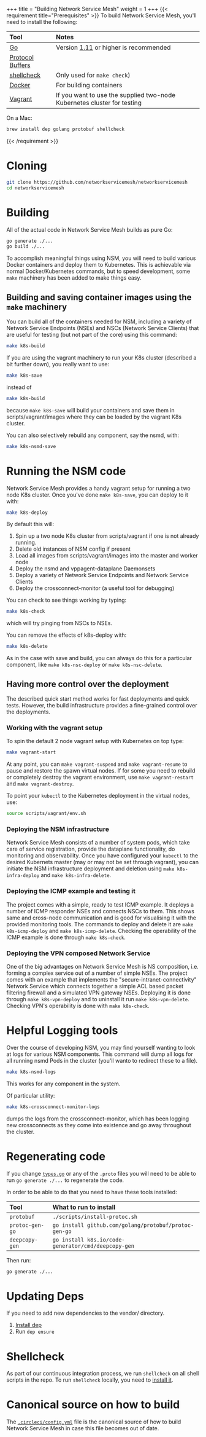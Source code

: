 +++
title = "Building Network Service Mesh"
weight = 1
+++
{{< requirement title="Prerequisites" >}}
To build Network Service Mesh, you'll need to install the following:

Tool | Notes
:----|:-----
[Go](https://golang.org) | Version [1.11](https://golang.org/dl/) or higher is recommended
[Protocol Buffers](https://developers.google.com/protocol-buffers/) |
[shellcheck](https://www.shellcheck.net/) | Only used for `make check`)
[Docker](https://docker.com) | For building containers
[Vagrant](https://www.vagrantup.com/docs/installation/) | If you want to use the supplied two-node Kubernetes cluster for testing

On a Mac:

```bash
brew install dep golang protobuf shellcheck
```
{{< /requirement >}}

# Cloning

```bash
git clone https://github.com/networkservicemesh/networkservicemesh
cd networkservicemesh
```

# Building

All of the actual code in Network Service Mesh builds as pure Go:

```bash
go generate ./...
go build ./...
```

To accomplish meaningful things using NSM, you will need to build various Docker containers and deploy them to Kubernetes. This is achievable via normal Docker/Kubernetes commands, but to speed development, some `make` machinery has been added to make things easy.

## Building and saving container images using the `make` machinery

You can build all of the containers needed for NSM, including a variety of Network Service Endpoints (NSEs) and NSCs (Network Service Clients) that are useful for testing (but not part of the core) using this command:

```bash
make k8s-build
```

If you are using the vagrant machinery to run your K8s cluster (described a bit further down), you really want to use:

```bash
make k8s-save
```

instead of 

```bash
make k8s-build
```

because `make k8s-save` will build your containers and save them in scripts/vagrant/images where they can be loaded by the vagrant K8s cluster.

You can also selectively rebuild any component, say the nsmd, with:

```bash
make k8s-nsmd-save
```

# Running the NSM code

Network Service Mesh provides a handy vagrant setup for running a two node K8s cluster.  Once you've done `make k8s-save`, you can deploy to it with:

```bash
make k8s-deploy
```

By default this will:
1. Spin up a two node K8s cluster from scripts/vagrant if one is not already running.
2. Delete old instances of NSM config if present
3. Load all images from scripts/vagrant/images into the master and worker node
2. Deploy the nsmd and vppagent-dataplane Daemonsets
3. Deploy a variety of Network Service Endpoints and Network Service Clients
4. Deploy the crossconnect-monitor (a useful tool for debugging)

You can check to see things working by typing:

```bash
make k8s-check
```

which will try pinging from NSCs to NSEs.

You can remove the effects of k8s-deploy with:

```bash
make k8s-delete
```

As in the case with save and build, you can always do this for a particular component, like `make k8s-nsc-deploy` or `make k8s-nsc-delete`.

## Having more control over the deployment

The described quick start method works for fast deployments and quick tests. However, the build infrastructure provides a fine-grained control over the deployments.

### Working with the vagrant setup

To spin the default 2 node vagrant setup with Kubernetes on top type:

```bash
make vagrant-start
```

At any point, you can `make vagrant-suspend` and `make vagrant-resume` to pause and restore the spawn virtual nodes. If for some you need to rebuild or completely destroy the vagrant environment, use `make vagrant-restart` and `make vagrant-destroy`.

To point your `kubectl` to the Kubernetes deployment in the virtual nodes, use:

```bash
source scripts/vagrant/env.sh
```

### Deploying the NSM infrastructure

Network Service Mesh consists of a number of system pods, which take care of service registration, provide the dataplane functionality, do monitoring and observability. Once you have configured your `kubectl` to the desired Kubernets master (may or may not be set through vagrant), you can initiate the NSM infrastructure deployment and deletion using `make k8s-infra-deploy` and `make k8s-infra-delete`.

### Deploying the ICMP example and testing it

The project comes with a simple, ready to test ICMP example. It deploys a number of ICMP responder NSEs and connects NSCs to them. This shows same and cross-node communication and is good for visualising it with the provided monitoring tools.
The commands to deploy and delete it are `make k8s-icmp-deploy` and `make k8s-icmp-delete`. Checking the operability of the ICMP example is done through `make k8s-check`.

### Deploying the VPN composed Network Service

One of the big advantages on Network Service Mesh is NS composition, i.e. forming a complex service out of a number of simple NSEs. The project comes with an example that implements the "secure-intranet-connectivity" Network Service which connects together a simple ACL based packet filtering firewall and a simulated VPN gateway NSEs. Deploying it is done through `make k8s-vpn-deploy` and to uninstall it run `make k8s-vpn-delete`. Checking VPN's operability is done with `make k8s-check`.


# Helpful Logging tools

Over the course of developing NSM, you may find yourself wanting to look at logs for various NSM components. This command will dump all logs for all running nsmd Pods in the cluster (you'll wanto to redirect these to a file).

```bash
make k8s-nsmd-logs
```

This works for any component in the system.

Of particular utility:

```bash
make k8s-crossconnect-monitor-logs
```

dumps the logs from the crossconnect-monitor, which has been logging new crossconnects as they come into existence and go away throughout
the cluster.

# Regenerating code

If you change [`types.go`](https://github.com/networkservicemesh/networkservicemesh/blob/master/k8s/pkg/apis/networkservice/v1/types.go) or any of the `.proto` files you will need to be able to run `go generate ./...` to regenerate the code.

In order to be able to do that you need to have these tools installed:

Tool | What to run to install
:----|:----------------------
`protobuf` | `./scripts/install-protoc.sh`
`protoc-gen-go` | `go install github.com/golang/protobuf/protoc-gen-go`
`deepcopy-gen` | `go install k8s.io/code-generator/cmd/deepcopy-gen`

Then run:

```bash
go generate ./...
```

# Updating Deps

If you need to add new dependencies to the vendor/ directory.
1.  [Install dep](https://golang.github.io/dep/docs/installation.html)
2.  Run `dep ensure`

# Shellcheck

As part of our continuous integration process, we run `shellcheck` on all shell scripts in the repo.
To run `shellcheck` locally, you need to [install it](https://github.com/koalaman/shellcheck#installing).

# Canonical source on how to build

The [`.circleci/config.yml`](https://github.com/networkservicemesh/networkservicemesh/blob/master/.circleci/config.yml) file is the canonical source of how to build Network Service Mesh in case this file becomes out of date.
